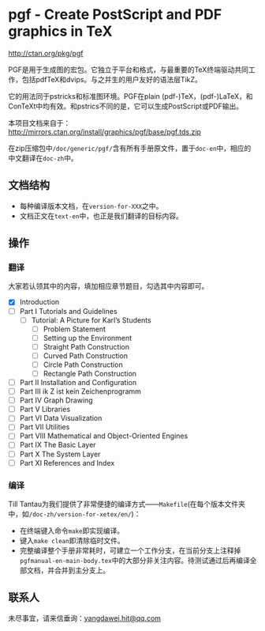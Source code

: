# pgf - Create PostScript and PDF graphics in TeX

http://ctan.org/pkg/pgf


PGF是用于生成图的宏包。它独立于平台和格式，与最重要的TeX终端驱动共同工作，包括pdfTeX和dvips。与之并生的用户友好的语法层TikZ。

它的用法同于pstricks和标准图环境。PGF在plain (pdf-)TeX，(pdf-)LaTeX，和ConTeXt中均有效。和pstrics不同的是，它可以生成PostScript或PDF输出。


本项目文档来自于：http://mirrors.ctan.org/install/graphics/pgf/base/pgf.tds.zip

在zip压缩包中`/doc/generic/pgf/`含有所有手册原文件，置于`doc-en`中，相应的中文翻译在`doc-zh`中。


## 文档结构

- 每种编译版本文档，在`version-for-XXX`之中。
- 文档正文在`text-en`中，也正是我们翻译的目标内容。

## 操作

### 翻译

大家若认领其中的内容，填加相应章节题目，勾选其中内容即可。

- [X] Introduction
- [ ] Part I Tutorials and Guidelines
   + [ ] Tutorial: A Picture for Karl’s Students
     * [ ] Problem Statement
     * [ ] Setting up the Environment 
     * [ ] Straight Path Construction
     * [ ] Curved Path Construction
     * [ ] Circle Path Construction
     * [ ] Rectangle Path Construction
- [ ] Part II Installation and Configuration
- [ ] Part III  ik Z ist kein Zeichenprogramm
- [ ] Part IV Graph Drawing
- [ ] Part V Libraries
- [ ] Part VI Data Visualization
- [ ] Part VII Utilities
- [ ] Part VIII Mathematical and Object-Oriented Engines
- [ ] Part IX The Basic Layer
- [ ] Part X The System Layer
- [ ] Part XI References and Index

### 编译

Till Tantau为我们提供了非常便捷的编译方式——`Makefile`(在每个版本文件夹中，如`/doc-zh/version-for-xetex/en/`)：

- 在终端键入命令`make`即实现编译。
- 键入`make clean`即清除临时文件。
- 完整编译整个手册非常耗时，可建立一个工作分支，在当前分支上注释掉`pgfmanual-en-main-body.tex`中的大部分非关注内容。待测试通过后再编译全部文档，并合并到主分支上。

## 联系人

未尽事宜，请来信垂询：[yangdawei.hit@qq.com](yangdawei.hit@qq.com)